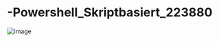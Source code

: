 # -Powershell_Skriptbasiert_223880

![image](https://user-images.githubusercontent.com/113525395/211271932-f38bb298-c96e-4565-8e10-719e265a45d1.png)

